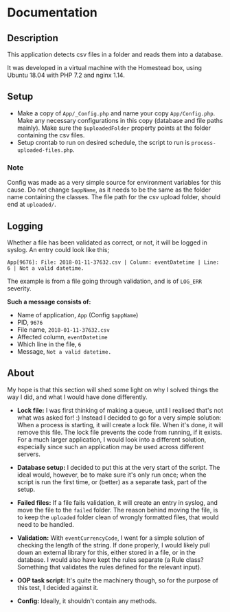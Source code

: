 # Documentation

## Description
This application detects csv files in a folder and reads them into a database. 

It was developed in a virtual machine with the Homestead box, using Ubuntu 18.04 with PHP 7.2 and nginx 1.14.

## Setup
 - Make a copy of `App/_Config.php` and name your copy `App/Config.php`. Make any necessary configurations in this copy (database and file paths mainly). Make sure the `$uploadedFolder` property points at the folder containing the csv files.
 - Setup crontab to run on desired schedule, the script to run is `process-uploaded-files.php`.
 
### Note
Config was made as a very simple source for environment variables for this cause. Do not change `$appName`, as it needs to be the same as the folder name containing the classes. The file path for the csv upload folder, should end at `uploaded/`.
 
## Logging
Whether a file has been validated as correct, or not, it will be logged in syslog. An entry could look like this;

```
App[9676]: File: 2018-01-11-37632.csv | Column: eventDatetime | Line: 6 | Not a valid datetime.
```

The example is from a file going through validation, and is of `LOG_ERR` severity.

**Such a message consists of:**
 - Name of application, `App` (Config `$appName`)
 - PID, `9676`
 - File name, `2018-01-11-37632.csv`
 - Affected column, `eventDatetime`
 - Which line in the file, `6`
 - Message, `Not a valid datetime.`


## About

My hope is that this section will shed some light on why I solved things the way I did, and what I would have done differently.

 - **Lock file:** I was first thinking of making a queue, until I realised that's not what was asked for! :) Instead I decided to go for a very simple solution: When a process is starting, it will create a lock file. When it's done, it will remove this file. The lock file prevents the code from running, if it exists. For a much larger application, I would look into a different solution, especially since such an application may be used across different servers. 

 - **Database setup:** I decided to put this at the very start of the script. The ideal would, however, be to make sure it's only run once; when the script is run the first time, or (better) as a separate task, part of the setup.
 
 - **Failed files:** If a file fails validation, it will create an entry in syslog, and move the file to the `failed` folder. The reason behind moving the file, is to keep the `uploaded` folder clean of wrongly formatted files, that would need to be handled. 
  
 - **Validation:** With `eventCurrencyCode`, I went for a simple solution of checking the length of the string. If done properly, I would likely pull down an external library for this, either stored in a file, or in the database. I would also have kept the rules separate (a Rule class? Something that validates the rules defined for the relevant input).
 
 - **OOP task script:** It's quite the machinery though, so for the purpose of this test, I decided against it.
 
 - **Config:** Ideally, it shouldn't contain any methods.
  

